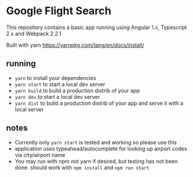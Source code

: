 Google Flight Search
===============================================

This repository contains a basic app running using Angular 1.x, Typescript 2.x and Webpack 2.2.1

Built with yarn https://yarnpkg.com/lang/en/docs/install/

## running
* `yarn` to install your dependencies
* `yarn start` to start a local dev server
* `yarn build` to build a production distrib of your app
* `yarn dev` to start a local dev server
* `yarn dist` to build a production distrib of your app and serve it with a local server


## notes
* Currently only `yarn start` is tested and working so please use this
* application uses typeahead/autocomplete for looking up airport codes via city/airport name
* You may run with npm not yarn if desired, but testing has not been done. should work with `npm install` and `npm run start`
